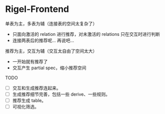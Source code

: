 # Rigel-Frontend

单表为主，多表为辅（连接表的空间太复杂了）

- 只面向激活的 relation 进行推荐，对未激活的 relations 只在交互时进行判断
- 连接两表后的推荐呢... 再说吧...

推荐为主，交互为辅（交互太自由了空间太大）

- 一开始就有推荐了
- 交互产生 partial spec，缩小推荐空间

TODO
- [ ] 交互和生成推荐连起来。
- [ ] 生成推荐细节完善，包括一些 derive、一些规则。
- [ ] 推荐生成 table。
- [ ] 可视化筛选。